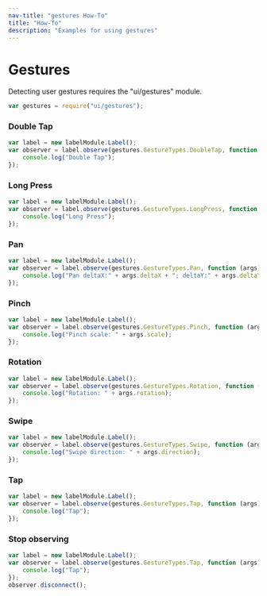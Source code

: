 ```yaml
---
nav-title: "gestures How-To"
title: "How-To"
description: "Examples for using gestures"
---
```

# Gestures
Detecting user gestures requires the "ui/gestures" module.
``` JavaScript
var gestures = require("ui/gestures");
```
### Double Tap
``` JavaScript
var label = new labelModule.Label();
var observer = label.observe(gestures.GestureTypes.DoubleTap, function (args) {
    console.log("Double Tap");
});
```
### Long Press
``` JavaScript
var label = new labelModule.Label();
var observer = label.observe(gestures.GestureTypes.LongPress, function (args) {
    console.log("Long Press");
});
```
### Pan
``` JavaScript
var label = new labelModule.Label();
var observer = label.observe(gestures.GestureTypes.Pan, function (args) {
    console.log("Pan deltaX:" + args.deltaX + "; deltaY:" + args.deltaY + ";");
});
```
### Pinch
``` JavaScript
var label = new labelModule.Label();
var observer = label.observe(gestures.GestureTypes.Pinch, function (args) {
    console.log("Pinch scale: " + args.scale);
});
```
### Rotation
``` JavaScript
var label = new labelModule.Label();
var observer = label.observe(gestures.GestureTypes.Rotation, function (args) {
    console.log("Rotation: " + args.rotation);
});
```
### Swipe
``` JavaScript
var label = new labelModule.Label();
var observer = label.observe(gestures.GestureTypes.Swipe, function (args) {
    console.log("Swipe direction: " + args.direction);
});
```
### Tap
``` JavaScript
var label = new labelModule.Label();
var observer = label.observe(gestures.GestureTypes.Tap, function (args) {
    console.log("Tap");
});
```
### Stop observing
``` JavaScript
var label = new labelModule.Label();
var observer = label.observe(gestures.GestureTypes.Tap, function (args) {
    console.log("Tap");
});
observer.disconnect();
```
